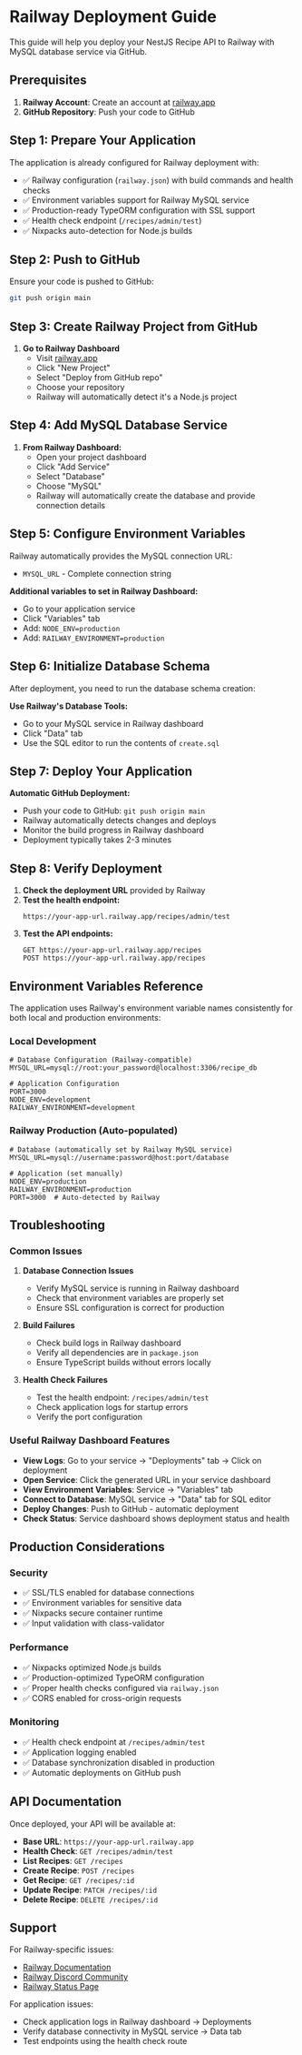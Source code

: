 # Railway Deployment Guide

This guide will help you deploy your NestJS Recipe API to Railway with MySQL database service via GitHub.

## Prerequisites

1. **Railway Account**: Create an account at [railway.app](https://railway.app)
2. **GitHub Repository**: Push your code to GitHub

## Step 1: Prepare Your Application

The application is already configured for Railway deployment with:
- ✅ Railway configuration (`railway.json`) with build commands and health checks
- ✅ Environment variables support for Railway MySQL service
- ✅ Production-ready TypeORM configuration with SSL support
- ✅ Health check endpoint (`/recipes/admin/test`)
- ✅ Nixpacks auto-detection for Node.js builds

## Step 2: Push to GitHub

Ensure your code is pushed to GitHub:
```bash
git push origin main
```

## Step 3: Create Railway Project from GitHub

1. **Go to Railway Dashboard**
   - Visit [railway.app](https://railway.app)
   - Click "New Project"
   - Select "Deploy from GitHub repo"
   - Choose your repository
   - Railway will automatically detect it's a Node.js project

## Step 4: Add MySQL Database Service

1. **From Railway Dashboard:**
   - Open your project dashboard
   - Click "Add Service"
   - Select "Database"
   - Choose "MySQL"
   - Railway will automatically create the database and provide connection details

## Step 5: Configure Environment Variables

Railway automatically provides the MySQL connection URL:
- `MYSQL_URL` - Complete connection string

**Additional variables to set in Railway Dashboard:**
- Go to your application service
- Click "Variables" tab
- Add: `NODE_ENV=production`
- Add: `RAILWAY_ENVIRONMENT=production`

## Step 6: Initialize Database Schema

After deployment, you need to run the database schema creation:

**Use Railway's Database Tools:**
- Go to your MySQL service in Railway dashboard
- Click "Data" tab
- Use the SQL editor to run the contents of `create.sql`

## Step 7: Deploy Your Application

**Automatic GitHub Deployment:**
- Push your code to GitHub: `git push origin main`
- Railway automatically detects changes and deploys
- Monitor the build progress in Railway dashboard
- Deployment typically takes 2-3 minutes

## Step 8: Verify Deployment

1. **Check the deployment URL** provided by Railway
2. **Test the health endpoint:**
   ```
   https://your-app-url.railway.app/recipes/admin/test
   ```
3. **Test the API endpoints:**
   ```
   GET https://your-app-url.railway.app/recipes
   POST https://your-app-url.railway.app/recipes
   ```

## Environment Variables Reference

The application uses Railway's environment variable names consistently for both local and production environments:

### Local Development
```env
# Database Configuration (Railway-compatible)
MYSQL_URL=mysql://root:your_password@localhost:3306/recipe_db

# Application Configuration
PORT=3000
NODE_ENV=development
RAILWAY_ENVIRONMENT=development
```

### Railway Production (Auto-populated)
```env
# Database (automatically set by Railway MySQL service)
MYSQL_URL=mysql://username:password@host:port/database

# Application (set manually)
NODE_ENV=production
RAILWAY_ENVIRONMENT=production
PORT=3000  # Auto-detected by Railway
```

## Troubleshooting

### Common Issues

1. **Database Connection Issues**
   - Verify MySQL service is running in Railway dashboard
   - Check that environment variables are properly set
   - Ensure SSL configuration is correct for production

2. **Build Failures**
   - Check build logs in Railway dashboard
   - Verify all dependencies are in `package.json`
   - Ensure TypeScript builds without errors locally

3. **Health Check Failures**
   - Test the health endpoint: `/recipes/admin/test`
   - Check application logs for startup errors
   - Verify the port configuration

### Useful Railway Dashboard Features

- **View Logs**: Go to your service → "Deployments" tab → Click on deployment
- **Open Service**: Click the generated URL in your service dashboard
- **View Environment Variables**: Service → "Variables" tab
- **Connect to Database**: MySQL service → "Data" tab for SQL editor
- **Deploy Changes**: Push to GitHub - automatic deployment
- **Check Status**: Service dashboard shows deployment status and health

## Production Considerations

### Security
- ✅ SSL/TLS enabled for database connections
- ✅ Environment variables for sensitive data
- ✅ Nixpacks secure container runtime
- ✅ Input validation with class-validator

### Performance
- ✅ Nixpacks optimized Node.js builds
- ✅ Production-optimized TypeORM configuration
- ✅ Proper health checks configured via `railway.json`
- ✅ CORS enabled for cross-origin requests

### Monitoring
- ✅ Health check endpoint at `/recipes/admin/test`
- ✅ Application logging enabled
- ✅ Database synchronization disabled in production
- ✅ Automatic deployments on GitHub push

## API Documentation

Once deployed, your API will be available at:
- **Base URL**: `https://your-app-url.railway.app`
- **Health Check**: `GET /recipes/admin/test`
- **List Recipes**: `GET /recipes`
- **Create Recipe**: `POST /recipes`
- **Get Recipe**: `GET /recipes/:id`
- **Update Recipe**: `PATCH /recipes/:id`
- **Delete Recipe**: `DELETE /recipes/:id`

## Support

For Railway-specific issues:
- [Railway Documentation](https://docs.railway.app)
- [Railway Discord Community](https://discord.gg/railway)
- [Railway Status Page](https://status.railway.app)

For application issues:
- Check application logs in Railway dashboard → Deployments
- Verify database connectivity in MySQL service → Data tab
- Test endpoints using the health check route 